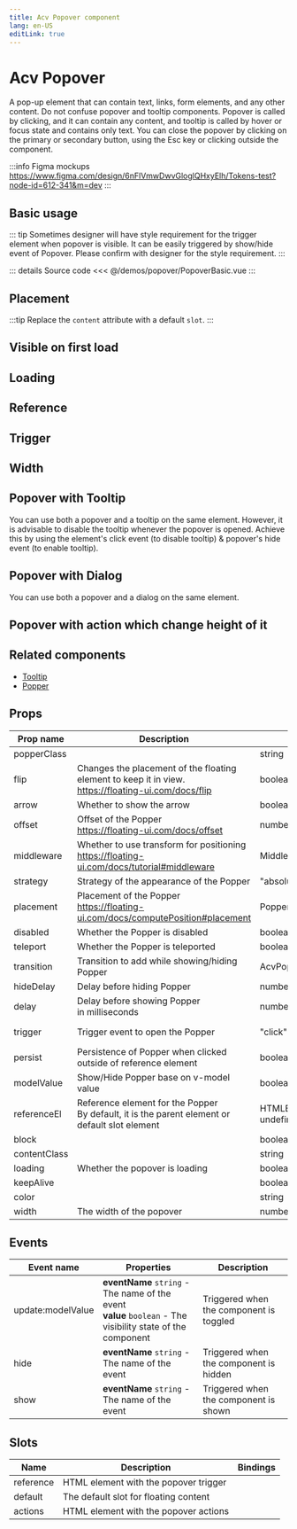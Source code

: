 ```yaml
---
title: Acv Popover component
lang: en-US
editLink: true
---
```


# Acv Popover

A pop-up element that can contain text, links, form elements, and any other content.
Do not confuse popover and tooltip components.
Popover is called by clicking, and it can contain any content, and tooltip is called by hover or focus state and contains only text.
You can close the popover by clicking on the primary or secondary button, using the Esc key or clicking outside the component.

:::info Figma mockups
https://www.figma.com/design/6nFlVmwDwvGloglQHxyElh/Tokens-test?node-id=612-341&m=dev
:::

## Basic usage

<PopoverBasic />

::: tip
Sometimes designer will have style requirement for the trigger element when popover is visible.
It can be easily triggered by show/hide event of Popover.
Please confirm with designer for the style requirement.
:::

::: details Source code
<<< @/demos/popover/PopoverBasic.vue
:::

## Placement

:::tip
Replace the `content` attribute with a default `slot`.
:::

<PopoverPlacement />

## Visible on first load

<PopoverVisibleOnFirstLoad />

## Loading

<PopoverLoading />

## Reference

<PopoverReference />

## Trigger

<PopoverTrigger />

## Width

<PopoverWidth />

## Popover with Tooltip

You can use both a popover and a tooltip on the same element.
However, it is advisable to disable the tooltip whenever the popover is opened.
Achieve this by using the element's click event (to disable tooltip) & popover's hide event (to enable tooltip).

<PopoverWithTooltip />

## Popover with Dialog

You can use both a popover and a dialog on the same element.

<PopoverWithDialog />

## Popover with action which change height of it

<PopoverWithAction />

## Related components

- [Tooltip](/components/tooltip/tooltip.doc)
- [Popper](/components/popper/popper.doc)

## Props

| Prop name    | Description                                                                                             | Type                             | Values           | Default        |
| ------------ | ------------------------------------------------------------------------------------------------------- | -------------------------------- | ---------------- | -------------- |
| popperClass  |                                                                                                         | string                           | -                |                |
| flip         | Changes the placement of the floating element to keep it in view.<br/>https://floating-ui.com/docs/flip | boolean                          | -                | false          |
| arrow        | Whether to show the arrow                                                                               | boolean                          | -                | false          |
| offset       | Offset of the Popper<br/>https://floating-ui.com/docs/offset                                            | number                           | -                | 32             |
| middleware   | Whether to use transform for positioning<br/>https://floating-ui.com/docs/tutorial#middleware           | Middleware                       | -                |                |
| strategy     | Strategy of the appearance of the Popper                                                                | "absolute" \| "fixed"            | -                |                |
| placement    | Placement of the Popper<br/>https://floating-ui.com/docs/computePosition#placement                      | PopperPlacement                  | -                | 'bottom-start' |
| disabled     | Whether the Popper is disabled                                                                          | boolean                          | -                | false          |
| teleport     | Whether the Popper is teleported                                                                        | boolean                          | -                | false          |
| transition   | Transition to add while showing/hiding Popper                                                           | AcvPopperTransitions             | -                | 'fade'         |
| hideDelay    | Delay before hiding Popper                                                                              | number                           | -                | 0              |
| delay        | Delay before showing Popper<br/>in milliseconds                                                         | number                           | -                | 0              |
| trigger      | Trigger event to open the Popper                                                                        | "click" \| "hover"               | 'click', 'hover' | 'click'        |
| persist      | Persistence of Popper when clicked outside of reference element                                         | boolean \| "content"             | -                | false          |
| modelValue   | Show/Hide Popper base on v-model value                                                                  | boolean                          | -                | undefined      |
| referenceEl  | Reference element for the Popper<br/>By default, it is the parent element or default slot element       | HTMLElement \| null \| undefined | -                |                |
| block        |                                                                                                         | boolean                          | -                |                |
| contentClass |                                                                                                         | string                           | -                |                |
| loading      | Whether the popover is loading                                                                          | boolean                          | -                |                |
| keepAlive    |                                                                                                         | boolean                          | -                |                |
| color        |                                                                                                         | string                           | -                |                |
| width        | The width of the popover                                                                                | number \| string                 | -                | '150'          |

## Events

| Event name        | Properties                                                                                                     | Description                             |
| ----------------- | -------------------------------------------------------------------------------------------------------------- | --------------------------------------- |
| update:modelValue | **eventName** `string` - The name of the event<br/>**value** `boolean` - The visibility state of the component | Triggered when the component is toggled |
| hide              | **eventName** `string` - The name of the event                                                                 | Triggered when the component is hidden  |
| show              | **eventName** `string` - The name of the event                                                                 | Triggered when the component is shown   |

## Slots

| Name      | Description                           | Bindings |
| --------- | ------------------------------------- | -------- |
| reference | HTML element with the popover trigger |          |
| default   | The default slot for floating content |          |
| actions   | HTML element with the popover actions |          |
